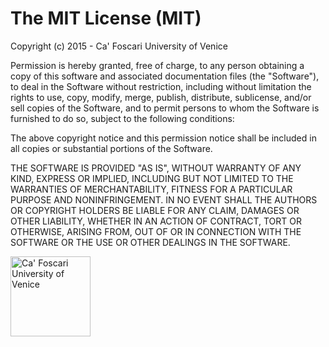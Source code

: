 # The MIT License (MIT)

Copyright (c) 2015 - Ca' Foscari University of Venice

Permission is hereby granted, free of charge, to any person obtaining a copy
of this software and associated documentation files (the "Software"), to deal
in the Software without restriction, including without limitation the rights
to use, copy, modify, merge, publish, distribute, sublicense, and/or sell
copies of the Software, and to permit persons to whom the Software is
furnished to do so, subject to the following conditions:

The above copyright notice and this permission notice shall be included in
all copies or substantial portions of the Software.

THE SOFTWARE IS PROVIDED "AS IS", WITHOUT WARRANTY OF ANY KIND, EXPRESS OR
IMPLIED, INCLUDING BUT NOT LIMITED TO THE WARRANTIES OF MERCHANTABILITY,
FITNESS FOR A PARTICULAR PURPOSE AND NONINFRINGEMENT. IN NO EVENT SHALL THE
AUTHORS OR COPYRIGHT HOLDERS BE LIABLE FOR ANY CLAIM, DAMAGES OR OTHER
LIABILITY, WHETHER IN AN ACTION OF CONTRACT, TORT OR OTHERWISE, ARISING FROM,
OUT OF OR IN CONNECTION WITH THE SOFTWARE OR THE USE OR OTHER DEALINGS IN
THE SOFTWARE.

[<img alt = "Ca' Foscari University of Venice" align="left" height="128" src="https://upload.wikimedia.org/wikipedia/commons/b/bc/Logo_Universit%C3%A0_Ca%27_Foscari_Venezia.svg"/>](https://www.unive.it/)
